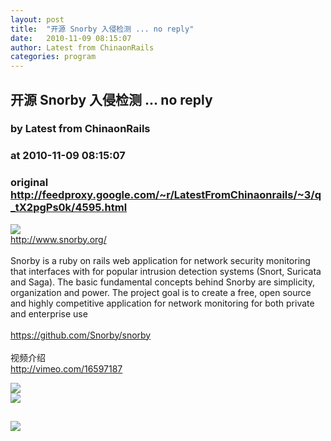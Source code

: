 ```yaml
---
layout: post
title:  "开源 Snorby 入侵检测 ... no reply"
date:   2010-11-09 08:15:07
author: Latest from ChinaonRails
categories: program
---
```


## 开源 Snorby 入侵检测 ... no reply
### by Latest from ChinaonRails
### at 2010-11-09 08:15:07
### original <http://feedproxy.google.com/~r/LatestFromChinaonrails/~3/q_tX2pgPs0k/4595.html>

<img src="http://www.snorby.org/images/snorby_login.png" border="0"><br>
<a href="http://www.snorby.org/" rel="nofollow external">http://www.snorby.org/</a><br>
<br>
Snorby is a ruby on rails web application for network security monitoring that interfaces with for popular intrusion detection systems (Snort, Suricata and Saga). The basic fundamental concepts behind Snorby are simplicity, organization and power. The project goal is to create a free, open source and highly competitive application for network monitoring for both private and enterprise use<br>
<br>
<a href="https://github.com/Snorby/snorby" rel="nofollow external">https://github.com/Snorby/snorby</a><br>
<br>
视频介绍<br>
<a href="http://vimeo.com/16597187" rel="nofollow external">http://vimeo.com/16597187</a>
<p><a href="http://feedads.g.doubleclick.net/~a/DqcyDYcU6uFkdt4EeSeJGhOCkEY/0/da"><img src="http://feedads.g.doubleclick.net/~a/DqcyDYcU6uFkdt4EeSeJGhOCkEY/0/di" border="0" ismap></a><br>
<a href="http://feedads.g.doubleclick.net/~a/DqcyDYcU6uFkdt4EeSeJGhOCkEY/1/da"><img src="http://feedads.g.doubleclick.net/~a/DqcyDYcU6uFkdt4EeSeJGhOCkEY/1/di" border="0" ismap></a></p><img src="http://feeds.feedburner.com/~r/LatestFromChinaonrails/~4/q_tX2pgPs0k" height="1" width="1"><img src="http://www1.feedsky.com/t1/434124135/RubyonRails_q5tb/feedsky/s.gif?r=http://feedproxy.google.com/~r/LatestFromChinaonrails/~3/q_tX2pgPs0k/4595.html" border="0" height="0" width="0"><p><a href="http://www1.feedsky.com/r/l/feedsky/RubyonRails_q5tb/434124135/art01.html"><img border="0" ismap src="http://www1.feedsky.com/r/i/feedsky/RubyonRails_q5tb/434124135/art01.gif"></a></p>